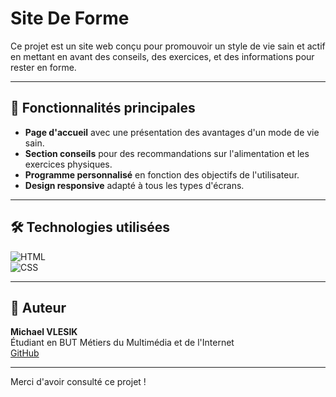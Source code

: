 # Site De Forme

Ce projet est un site web conçu pour promouvoir un style de vie sain et actif en mettant en avant des conseils, des exercices, et des informations pour rester en forme.

---

## 🌟 Fonctionnalités principales

- **Page d'accueil** avec une présentation des avantages d'un mode de vie sain.
- **Section conseils** pour des recommandations sur l'alimentation et les exercices physiques.
- **Programme personnalisé** en fonction des objectifs de l'utilisateur.
- **Design responsive** adapté à tous les types d'écrans.

---

## 🛠️ Technologies utilisées

![HTML](https://img.shields.io/badge/HTML5-E34F26?style=for-the-badge&logo=html5&logoColor=white)  
![CSS](https://img.shields.io/badge/CSS3-1572B6?style=for-the-badge&logo=css3&logoColor=white)  

---

## 👤 Auteur

**Michael VLESIK**  
Étudiant en BUT Métiers du Multimédia et de l'Internet  
[GitHub](https://github.com/FroostDev)

---

Merci d'avoir consulté ce projet !
